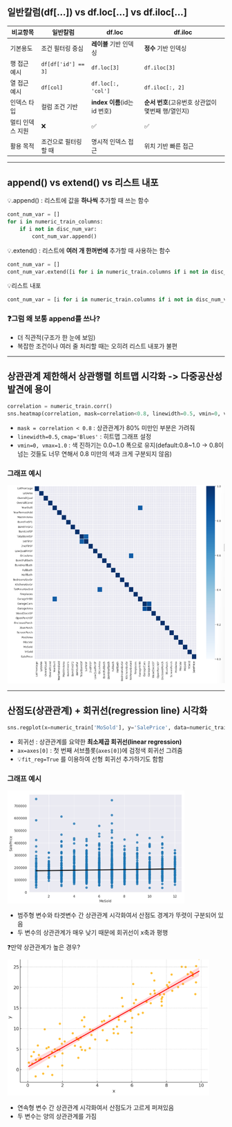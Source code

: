 ## 일반칼럼(df[...]) vs df.loc[...] vs df.iloc[...]

|비교항목|일반칼럼|df.loc|df.iloc|
|---|---|---|---|
|기본용도|조건 필터링 중심|**레이블** 기반 인덱싱|**정수** 기반 인덱싱|
|행 접근 예시|`df[df['id'] == 3]` | `df.loc[3]` | `df.iloc[3]` |
|열 접근 예시|`df[col]`|`df.loc[:, 'col']`|`df.iloc[:, 2]`|
|인덱스 타입|컬럼 조건 기반|**index 이름**(id는 id 번호)|**순서 번호**(고유번호 상관없이 몇번째 행/열인지)|
|멀티 인덱스 지원|❌ | ✅ | ✅ |
|활용 목적|조건으로 필터링할 때|명시적 인덱스 접근|위치 기반 빠른 접근|

---

## append() vs extend() vs 리스트 내포

💡.append() : 리스트에 값을 **하나씩** 추가할 때 쓰는 함수
```python
cont_num_var = []
for i in numeric_train_columns:
    if i not in disc_num_var:
        cont_num_var.append()
```
💡.extend() : 리스트에 **여러 개 한꺼번에** 추가할 때 사용하는 함수 
```python
cont_num_var = []
cont_num_var.extend([i for i in numeric_train.columns if i not in disc_num_var])
```
💡리스트 내포 
```python
cont_num_var = [i for i in numeric_train.columns if i not in disc_num_var]
```

### ❓그럼 왜 보통 append를 쓰나?
- 더 직관적(구조가 한 눈에 보임)
- 복잡한 조건이나 여러 줄 처리할 때는 오히려 리스트 내포가 불편

---

## 상관관계 제한해서 상관행렬 히트맵 시각화 -> 다중공산성 발견에 용이
```python
correlation = numeric_train.corr()
sns.heatmap(correlation, mask=correlation<0.8, linewidth=0.5, vmin=0, vmax=1.0, cmap='Blues')
```
- `mask = correlation < 0.8` : 상관관계가 80% 미만인 부분은 가려줘
- `linewidth=0.5`, `cmap='Blues'` : 히트맵 그래프 설정
- `vmin=0, vmax=1.0` : 색 진하기는 0.0~1.0 폭으로 유지(default:0.8~1.0 -> 0.8이 넘는 것들도 너무 연해서 0.8 미만의 색과 크게 구분되지 않음)

### 그래프 예시
![alt text](image.png)

---

## 산점도(상관관계) + 회귀선(regression line) 시각화
```python
sns.regplot(x=numeric_train['MoSold'], y='SalePrice', data=numeric_train, ax=axes[0], line_kws={'color':'black'})
```
- 회귀선 : 상관관계를 요약한 **최소제곱 회귀선(linear regression)**
- `ax=axes[0]` : 첫 번째 서브플롯(`axes[0]`)에 검정색 회귀선 그려줌
- 💡`fit_reg=True` 를 이용하여 선형 회귀선 추가하기도 함함

### 그래프 예시
![alt text](image-1.png)

- 범주형 변수와 타겟변수 간 상관관계 시각화여서 산점도 경계가 뚜렷이 구분되어 있음
- 두 변수의 상관관계가 매우 낮기 때문에 회귀선이 x축과 평행

❓만약 상관관계가 높은 경우?

![alt text](image-2.png)

- 연속형 변수 간 상관관계 시각화여서 산점도가 고르게 퍼져있음
- 두 변수는 양의 상관관계를 가짐

